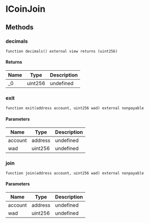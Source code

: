 # ICoinJoin









## Methods

### decimals

```solidity
function decimals() external view returns (uint256)
```






#### Returns

| Name | Type | Description |
|---|---|---|
| _0 | uint256 | undefined

### exit

```solidity
function exit(address account, uint256 wad) external nonpayable
```





#### Parameters

| Name | Type | Description |
|---|---|---|
| account | address | undefined
| wad | uint256 | undefined

### join

```solidity
function join(address account, uint256 wad) external nonpayable
```





#### Parameters

| Name | Type | Description |
|---|---|---|
| account | address | undefined
| wad | uint256 | undefined




